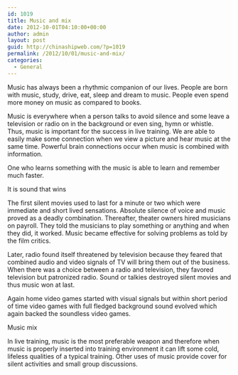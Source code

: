 ```yaml
---
id: 1019
title: Music and mix
date: 2012-10-01T04:10:00+00:00
author: admin
layout: post
guid: http://chinashipweb.com/?p=1019
permalink: /2012/10/01/music-and-mix/
categories:
  - General
---
```

Music has always been a rhythmic companion of our lives. People are born with music, study, drive, eat, sleep and dream to music. People even spend more money on music as compared to books.

Music is everywhere when a person talks to avoid silence and some leave a television or radio on in the background or even sing, hymn or whistle. Thus, music is important for the success in live training. We are able to easily make some connection when we view a picture and hear music at the same time. Powerful brain connections occur when music is combined with information.
  
One who learns something with the music is able to learn and remember much faster.

It is sound that wins
  
The first silent movies used to last for a minute or two which were immediate and short lived sensations. Absolute silence of voice and music proved as a deadly combination. Thereafter, theater owners hired musicians on payroll. They told the musicians to play something or anything and when they did, it worked. Music became effective for solving problems as told by the film critics.

Later, radio found itself threatened by television because they feared that combined audio and video signals of TV will bring them out of the business. When there was a choice between a radio and television, they favored television but patronized radio. Sound or talkies destroyed silent movies and thus music won at last.

Again home video games started with visual signals but within short period of time video games with full fledged background sound evolved which again backed the soundless video games.

Music mix
  
In live training, music is the most preferable weapon and therefore when music is properly inserted into training environment it can lift some cold, lifeless qualities of a typical training. Other uses of music provide cover for silent activities and small group discussions.